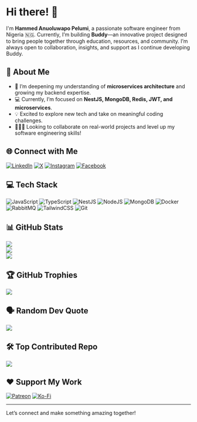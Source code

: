 # Hi there! 👋  
I'm **Hammed Anuoluwapo Pelumi**, a passionate software engineer from Nigeria 🇳🇬. Currently, I’m building **Buddy**—an innovative project designed to bring people together through education, resources, and community. I’m always open to collaboration, insights, and support as I continue developing Buddy.

## 🚀 About Me

- 🌱 I’m deepening my understanding of **microservices architecture** and growing my backend expertise.
- 💻 Currently, I’m focused on **NestJS, MongoDB, Redis, JWT, and microservices**.
- 💡 Excited to explore new tech and take on meaningful coding challenges.
- 🧑‍🤝‍🧑 Looking to collaborate on real-world projects and level up my software engineering skills!

## 🌐 Connect with Me
[![LinkedIn](https://img.shields.io/badge/LinkedIn-%230077B5.svg?logo=linkedin&logoColor=white)](https://linkedin.com/in/Phastboy) [![X](https://img.shields.io/badge/X-black.svg?logo=X&logoColor=white)](https://x.com/Superboyphast) [![Instagram](https://img.shields.io/badge/Instagram-%23E4405F.svg?logo=Instagram&logoColor=white)](https://instagram.com/Phastboy) [![Facebook](https://img.shields.io/badge/Facebook-%231877F2.svg?logo=Facebook&logoColor=white)](https://facebook.com/phastboy)

## 💻 Tech Stack
![JavaScript](https://img.shields.io/badge/javascript-%23323330.svg?style=for-the-badge&logo=javascript&logoColor=%23F7DF1E) ![TypeScript](https://img.shields.io/badge/typescript-%23007ACC.svg?style=for-the-badge&logo=typescript&logoColor=white) ![NestJS](https://img.shields.io/badge/nestjs-%23E0234E.svg?style=for-the-badge&logo=nestjs&logoColor=white) ![NodeJS](https://img.shields.io/badge/node.js-6DA55F?style=for-the-badge&logo=node.js&logoColor=white) ![MongoDB](https://img.shields.io/badge/MongoDB-%234ea94b.svg?style=for-the-badge&logo=mongodb&logoColor=white) ![Docker](https://img.shields.io/badge/docker-%230db7ed.svg?style=for-the-badge&logo=docker&logoColor=white) ![RabbitMQ](https://img.shields.io/badge/rabbitmq-FF6600?style=for-the-badge&logo=rabbitmq&logoColor=white) ![TailwindCSS](https://img.shields.io/badge/tailwindcss-%2338B2AC.svg?style=for-the-badge&logo=tailwind-css&logoColor=white) ![Git](https://img.shields.io/badge/git-%23F05033.svg?style=for-the-badge&logo=git&logoColor=white)

## 📊 GitHub Stats
![](https://github-readme-stats.vercel.app/api?username=Phastboy&theme=dark&hide_border=false&include_all_commits=false&count_private=false)<br/>
![](https://github-readme-streak-stats.herokuapp.com/?user=Phastboy&theme=dark&hide_border=false)<br/>
![](https://github-readme-stats.vercel.app/api/top-langs/?username=Phastboy&theme=dark&hide_border=false&include_all_commits=false&count_private=false&layout=compact)

## 🏆 GitHub Trophies
![](https://github-profile-trophy.vercel.app/?username=Phastboy&theme=radical&no-frame=false&no-bg=true&margin-w=4)

## 🗣️ Random Dev Quote
![](https://quotes-github-readme.vercel.app/api?type=horizontal&theme=radical)

## 🛠 Top Contributed Repo
![](https://github-contributor-stats.vercel.app/api?username=Phastboy&limit=5&theme=dark&combine_all_yearly_contributions=true)

## ❤️ Support My Work
[![Patreon](https://img.shields.io/badge/Patreon-F96854?style=for-the-badge&logo=patreon&logoColor=white)](https://patreon.com/Phastboy) [![Ko-Fi](https://img.shields.io/badge/Ko--fi-F16061?style=for-the-badge&logo=ko-fi&logoColor=white)](https://ko-fi.com/Phastboy)  

---
Let’s connect and make something amazing together!
